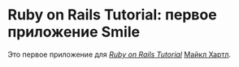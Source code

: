 # Ruby on Rails Tutorial: первое приложение Smile

Это первое приложение для
[*Ruby on Rails Tutorial*](http://railstutorial.org/)
 [Майкл Хартл](http://michaelhartl.com/).